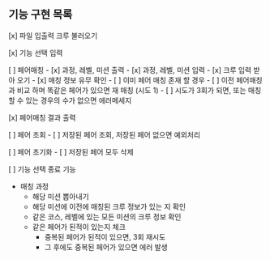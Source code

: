 ## 기능 구현 목록

[x] 파일 입출력 크루 불러오기

[x] 기능 선택 입력 

[ ] 페어매칭
    - [x] 과정, 레벨, 미션 출력
    - [x] 과정, 레벨, 미션 입력
    - [x] 크루 입력 받아 오기
    - [x] 매칭 정보 유무 확인
    - [ ] 이미 페어 매칭 존재 할 경우 
        - [ ] 이전 페어매칭과 비교 하며 똑같은 페어가 있으면 재 매칭 (시도 1)
        - [ ] 시도가 3회가 되면, 또는 매칭할 수 있는 경우의 수가 없으면 에러메세지

[x] 페어매칭 결과 출력

[ ] 페어 조회
    - [ ] 저장된 페어 조회, 저장된 페어 없으면 예외처리 

[ ] 페어 초기화
    - [ ] 저장된 페어 모두 삭제

[ ] 기능 선택 종료 기능 


- 매칭 과정 
  - 해당 미션 뽑아내기
  - 해당 미션에 이전에 매칭된 크루 정보가 있는 지 확인
  - 같은 코스, 레벨에 있는 모든 미션의 크루 정보 확인 
  - 같은 페어가 된적이 있는지 체크
    - 중복된 페어가 된적이 있으면, 3회 재시도
    - 그 후에도 중복된 페어가 있으면 에러 발생
